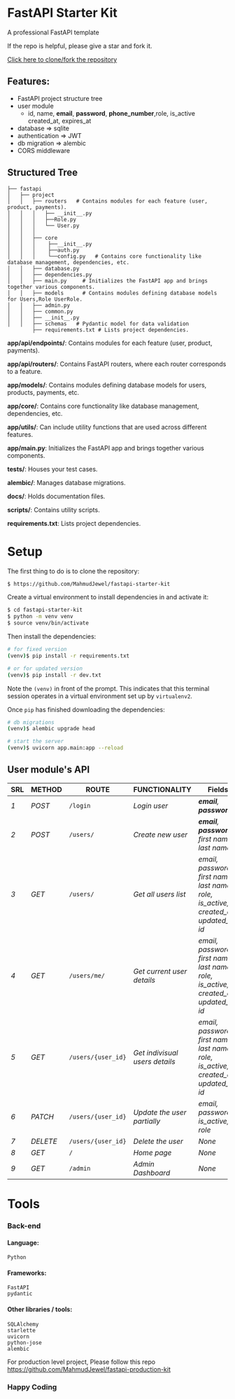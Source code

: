 # FastAPI Starter Kit
A professional FastAPI template

<p>
    If the repo is helpful, please give a star and fork it.
</p>
<a href="https://github.com/MahmudJewel/fastapi-starter-kit/fork">
    Click here to clone/fork the repository
</a>


## Features:

- FastAPI project structure tree
- user module
  - id, name, **email**, **password**, **phone_number**,role, is_active created_at, expires_at
- database => sqlite
- authentication => JWT
- db migration => alembic
- CORS middleware

## Structured Tree
```
├── fastapi
│   ├── project
│   │   ├── routers   # Contains modules for each feature (user, product, payments).
│   │   │   ├── __init__.py
│   │   │   ├──Role.py
│   │   │   └── User.py
│   │   │     
│   │   ├── core
│   │   │    ├──__init__.py
│   │   │    ├──auth.py
│   │   │    └──config.py   # Contains core functionality like database management, dependencies, etc.
│   │   ├── database.py
│   │   ├── dependencies.py
│   │   ├── main.py     # Initializes the FastAPI app and brings together various components.
│   │   ├── models      # Contains modules defining database models for Users,Role UserRole.
│   │   ├── admin.py
│   │   ├── common.py
│   │   ├── __init__.py
│   │   ├── schemas   # Pydantic model for data validation
        ├── requirements.txt # Lists project dependencies.
```

**app/api/endpoints/**: Contains modules for each feature (user, product, payments).

**app/api/routers/**: Contains FastAPI routers, where each router corresponds to a feature.

**app/models/**: Contains modules defining database models for users, products, payments, etc.

**app/core/**: Contains core functionality like database management, dependencies, etc.

**app/utils/**: Can include utility functions that are used across different features.

**app/main.py**: Initializes the FastAPI app and brings together various components.

**tests/**: Houses your test cases.

**alembic/**: Manages database migrations.

**docs/**: Holds documentation files.

**scripts/**: Contains utility scripts.

**requirements.txt**: Lists project dependencies.

# Setup

The first thing to do is to clone the repository:

```sh
$ https://github.com/MahmudJewel/fastapi-starter-kit
```

Create a virtual environment to install dependencies in and activate it:

```sh
$ cd fastapi-starter-kit
$ python -m venv venv
$ source venv/bin/activate
```

Then install the dependencies:

```sh
# for fixed version
(venv)$ pip install -r requirements.txt

# or for updated version
(venv)$ pip install -r dev.txt
```

Note the `(venv)` in front of the prompt. This indicates that this terminal
session operates in a virtual environment set up by `virtualenv2`.

Once `pip` has finished downloading the dependencies:

```sh
# db migrations
(venv)$ alembic upgrade head

# start the server
(venv)$ uvicorn app.main:app --reload
```

## User module's API

| SRL | METHOD   | ROUTE              | FUNCTIONALITY                  | Fields                                                                                |
| --- | -------- | ------------------ | ------------------------------ | ------------------------------------------------------------------------------------- |
| _1_ | _POST_   | `/login`           | _Login user_                   | _**email**, **password**_                                                             |
| _2_ | _POST_   | `/users/`          | _Create new user_              | _**email**, **password**, first name, last name_                                      |
| _3_ | _GET_    | `/users/`          | _Get all users list_           | _email, password, first name, last name, role, is_active, created_at, updated_at, id_ |
| _4_ | _GET_    | `/users/me/`       | _Get current user details_     | _email, password, first name, last name, role, is_active, created_at, updated_at, id_ |
| _5_ | _GET_    | `/users/{user_id}` | _Get indivisual users details_ | _email, password, first name, last name, role, is_active, created_at, updated_at, id_ |
| _6_ | _PATCH_  | `/users/{user_id}` | _Update the user partially_    | _email, password, is_active, role_                                                    |
| _7_ | _DELETE_ | `/users/{user_id}` | _Delete the user_              | _None_                                                                                |
| _8_ | _GET_    | `/`                | _Home page_                    | _None_                                                                                |
| _9_ | _GET_    | `/admin`           | _Admin Dashboard_              | _None_                                                                                |

# Tools

### Back-end

#### Language:

    Python

#### Frameworks:

    FastAPI
    pydantic

#### Other libraries / tools:

    SQLAlchemy
    starlette
    uvicorn
    python-jose
    alembic

For production level project, Please follow this repo https://github.com/MahmudJewel/fastapi-production-kit
### Happy Coding
